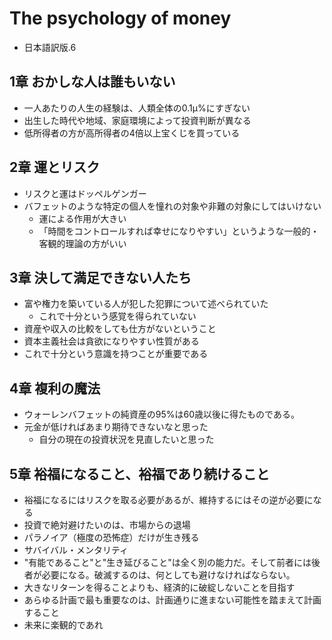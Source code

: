 # The psychology of money

* 日本語訳版.6


## 1章 おかしな人は誰もいない

* 一人あたりの人生の経験は、人類全体の0.1μ%にすぎない
* 出生した時代や地域、家庭環境によって投資判断が異なる
* 低所得者の方が高所得者の4倍以上宝くじを買っている

## 2章 運とリスク

* リスクと運はドッペルゲンガー
* バフェットのような特定の個人を憧れの対象や非難の対象にしてはいけない
  * 運による作用が大きい
  * 「時間をコントロールすれば幸せになりやすい」というような一般的・客観的理論の方がいい

## 3章 決して満足できない人たち

* 富や権力を築いている人が犯した犯罪について述べられていた
  * これで十分という感覚を得られていない
* 資産や収入の比較をしても仕方がないということ
* 資本主義社会は貪欲になりやすい性質がある
* これで十分という意識を持つことが重要である

## 4章 複利の魔法

* ウォーレンバフェットの純資産の95%は60歳以後に得たものである。
* 元金が低ければあまり期待できないなと思った
  * 自分の現在の投資状況を見直したいと思った

## 5章 裕福になること、裕福であり続けること

* 裕福になるにはリスクを取る必要があるが、維持するにはその逆が必要になる
* 投資で絶対避けたいのは、市場からの退場
* パラノイア（極度の恐怖症）だけが生き残る
* サバイバル・メンタリティ
* "有能であること"と"生き延びること"は全く別の能力だ。そして前者には後者が必要になる。破滅するのは、何としても避けなければならない。
* 大きなリターンを得ることよりも、経済的に破綻しないことを目指す
* あらゆる計画で最も重要なのは、計画通りに進まない可能性を踏まえて計画すること
* 未来に楽観的であれ

